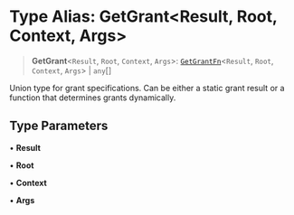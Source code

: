 # Type Alias: GetGrant\<Result, Root, Context, Args\>

> **GetGrant**\<`Result`, `Root`, `Context`, `Args`\>: [`GetGrantFn`](GetGrantFn.md)\<`Result`, `Root`, `Context`, `Args`\> \| `any`[]

Union type for grant specifications.
Can be either a static grant result or a function that determines grants dynamically.

## Type Parameters

• **Result**

• **Root**

• **Context**

• **Args**
